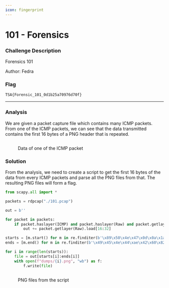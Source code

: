 ```yaml
---
icon: fingerprint
---
```


# 101 - Forensics

### Challenge Description

Forensics 101

Author: Fedra

### Flag

`TSA{Forensic_101_0d1b25a70976d70f}`

***

### Analysis

We are given a packet capture file which contains many ICMP packets. From one of the ICMP packets, we can see that the data transmitted contains the first 16 bytes of a PNG header that is repeated.

<figure><img src="../../.gitbook/assets/Screenshot 2024-11-10 125011.png" alt=""><figcaption><p>Data of one of the ICMP packet</p></figcaption></figure>

### Solution

From the analysis, we need to create a script to get the first 16 bytes of the data from every ICMP packets and parse all the PNG files from that. The resulting PNG files will form a flag.

```python
from scapy.all import *

packets = rdpcap("./101.pcap")

out = b''

for packet in packets:
    if packet.haslayer(ICMP) and packet.haslayer(Raw) and packet.getlayer(IP).src == "192.168.56.1":
        out += packet.getlayer(Raw).load[16:32]

starts = [m.start() for m in re.finditer(b'\x89\x50\x4e\x47\x0d\x0a\x1a\x0a', out)]
ends = [m.end() for m in re.finditer(b'\x49\x45\x4e\x44\xae\x42\x60\x82', out)]

for i in range(len(starts)):
    file = out[starts[i]:ends[i]]
    with open(f"dumps/{i}.png", "wb") as f:
        f.write(file)
```

<figure><img src="../../.gitbook/assets/Screenshot 2024-11-10 125745.png" alt=""><figcaption><p>PNG files from the script</p></figcaption></figure>
